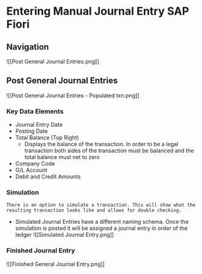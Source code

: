 # Entering Manual Journal Entry SAP Fiori
## Navigation
![[Post General Journal Entries.png]]
## Post General Journal Entries
![[Post General Journal Entries - Populated txn.png]]
### Key Data Elements
- Journal Entry Date
- Posting Date
- Total Balance (Top Right)
	- Displays the balance of the transaction. In order to be a legal transaction both sides of the transaction must be balanced and the total balance must net to zero
- Company Code
- G/L Account
- Debit and Credit Amounts
### Simulation
	There is an option to simulate a transaction. This will show what the resulting transaction looks like and allows for double checking.
- Simulated Journal Entries have a different naming schema. Once the simulation is posted it will be assigned a journal entry in order of the ledger
![[Simulated Journal Entry.png]]
### Finished Journal Entry
![[Finished General Journal Entry.png]]